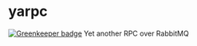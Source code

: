 # yarpc

[![Greenkeeper badge](https://badges.greenkeeper.io/DanielHreben/yarpc.svg)](https://greenkeeper.io/)
Yet another RPC over RabbitMQ
